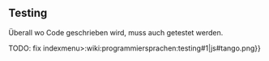 ## Testing
Überall wo Code geschrieben wird, muss auch getestet werden.


TODO: fix indexmenu>:wiki:programmiersprachen:testing#1|js#tango.png}}
